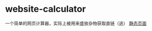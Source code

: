 # website-calculator
一个简单的网页计算器，实际上被用来盛放杂物获取直链（逃）
[静态页面](https://lollipopnougat.github.io/website-calculator/)
